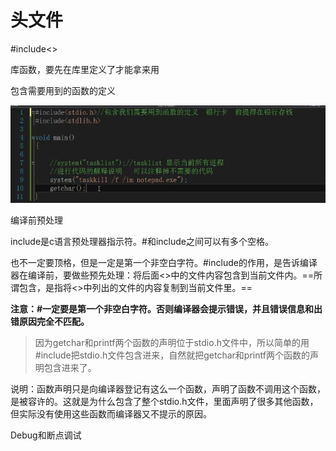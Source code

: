 # 头文件

#include<>

库函数，要先在库里定义了才能拿来用

包含需要用到的函数的定义

![image-20201231184828625](assets/image-20201231184828625.png)

编译前预处理

include是c语言预处理器指示符。#和include之间可以有多个空格。

也不一定要顶格，但是一定是第一个非空白字符。#include的作用，是告诉编译器在编译前，要做些预先处理：将后面<>中的文件内容包含到当前文件内。==所谓包含，是指将<>中列出的文件的内容复制到当前文件里。==

**注意：#一定要是第一个非空白字符。否则编译器会提示错误，并且错误信息和出错原因完全不匹配。**

> 因为getchar和printf两个函数的声明位于stdio.h文件中，所以简单的用#include把stdio.h文件包含进来，自然就把getchar和printf两个函数的声明包含进来了。

说明：函数声明只是向编译器登记有这么一个函数，声明了函数不调用这个函数，是被容许的。这就是为什么包含了整个stdio.h文件，里面声明了很多其他函数，但实际没有使用这些函数而编译器又不提示的原因。



Debug和断点调试

